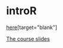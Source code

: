 # introR

[here](https://raw.githubusercontent.com/phenoscanner/phenoscannerpy/master/phenoscanner.py)[target="blank"]

[The course slides](https://raw.githubusercontent.com/statcourses/BristolVis/master/slides.pdf)
